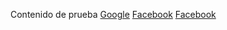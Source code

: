 Contenido de prueba
[Google](https://www.google.com/)
[Facebook](https://www.facebook.com/)
[Facebook](https://www.facebook.com/)



